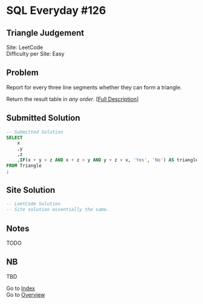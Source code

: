# SQL Everyday \#126

## Triangle Judgement

Site: LeetCode\
Difficulty per Site: Easy

## Problem

Report for every three line segments whether they can form a triangle.

Return the result table in *any order*. [[Full Description](https://leetcode.com/problems/triangle-judgement/description/)]

## Submitted Solution

```sql
-- Submitted Solution
SELECT
    x
    ,y
    ,z
    ,IF(x + y > z AND x + z > y AND y + z > x, 'Yes', 'No') AS triangle
FROM Triangle
; 
```

## Site Solution

```sql
-- LeetCode Solution 
-- Site solution essentially the same.
```

## Notes

TODO

## NB

TBD

Go to [Index](../?tab=readme-ov-file#index)\
Go to [Overview](../?tab=readme-ov-file)
